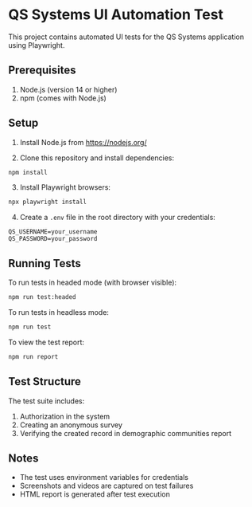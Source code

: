 # QS Systems UI Automation Test

This project contains automated UI tests for the QS Systems application using Playwright.

## Prerequisites

1. Node.js (version 14 or higher)
2. npm (comes with Node.js)

## Setup

1. Install Node.js from https://nodejs.org/

2. Clone this repository and install dependencies:
```bash
npm install
```

3. Install Playwright browsers:
```bash
npx playwright install
```

4. Create a `.env` file in the root directory with your credentials:
```
QS_USERNAME=your_username
QS_PASSWORD=your_password
```

## Running Tests

To run tests in headed mode (with browser visible):
```bash
npm run test:headed
```

To run tests in headless mode:
```bash
npm run test
```

To view the test report:
```bash
npm run report
```

## Test Structure

The test suite includes:
1. Authorization in the system
2. Creating an anonymous survey
3. Verifying the created record in demographic communities report

## Notes

- The test uses environment variables for credentials
- Screenshots and videos are captured on test failures
- HTML report is generated after test execution 
